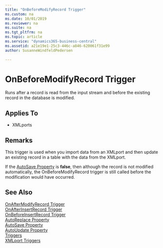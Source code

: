 ```yaml
---
title: "OnBeforeModifyRecord Trigger"
ms.custom: na
ms.date: 10/01/2019
ms.reviewer: na
ms.suite: na
ms.tgt_pltfrm: na
ms.topic: article
ms.service: "dynamics365-business-central"
ms.assetid: a21e19e1-25c3-446c-a846-620061f31e99
author: SusanneWindfeldPedersen
 
---
```




# OnBeforeModifyRecord Trigger
Runs after a record is read from the input stream and before the existing record in the database is modified.  
  
## Applies To  
- XMLports  
  
## Remarks  
 This trigger is used when you import data from an XMLport and then update an existing record in a table with the data from the XMLport.  
  
 If the [AutoSave Property](../properties/devenv-autosave-property.md) is **false**, then although the record is not modified automatically, the OnBeforeModifyRecord trigger is still called before the modification would have occurred.  
  
## See Also  
 [OnAfterModifyRecord Trigger](devenv-onaftermodifyrecord-trigger.md)   
 [OnAfterInsertRecord Trigger](devenv-onafterinsertrecord-trigger.md)   
 [OnBeforeInsertRecord Trigger](devenv-onbeforeinsertrecord-trigger.md)   
 [AutoReplace Property](../properties/devenv-autoreplace-property.md)   
 [AutoSave Property](../properties/devenv-autosave-property.md)   
 [AutoUpdate Property](../properties/devenv-autoupdate-property.md)  
 [Triggers](devenv-triggers.md)  
 [XMLport Triggers](devenv-xmlport-triggers.md)  